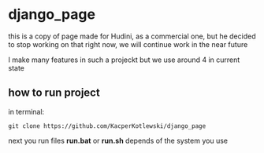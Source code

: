 # django_page
this is a copy of page made for Hudini, as a commercial one, but he decided to stop working on that right now, we will continue work in the near future

I make many features in such a projeckt but we use around 4 in current state

## how to run project
in terminal:
```
git clone https://github.com/KacperKotlewski/django_page
```
next you run files **run.bat** or **run.sh** depends of the system you use
